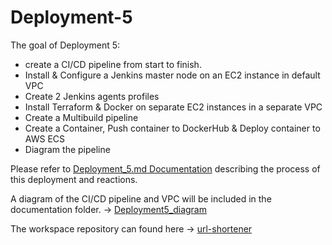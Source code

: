 # Deployment-5

The goal of Deployment 5:

 * create a CI/CD pipeline from start to finish.
 * Install & Configure a Jenkins master node on an EC2 instance in default VPC
 * Create 2 Jenkins agents profiles  
 * Install Terraform & Docker on separate EC2 instances in a separate VPC
 * Create a Multibuild pipeline
 * Create a Container, Push container to DockerHub & Deploy container to AWS ECS 
 * Diagram the pipeline


Please refer to [Deployment_5.md Documentation](https://github.com/SterlingMcKinley/KuraLabs/blob/main/Deployments/Deployment5/Documentation/Deployment_5.md) describing the process of this deployment and reactions.
      
A diagram of the CI/CD pipeline and VPC will be included in the documentation folder. -> [Deployment5_diagram](https://github.com/SterlingMcKinley/KuraLabs/blob/main/Deployments/Deployment5/Documentation/deployment5_diagram.drawio.png)
   
The workspace repository can found here -> [url-shortener](https://github.com/SterlingMcKinley/kuralabs_deployment_5.git) 


